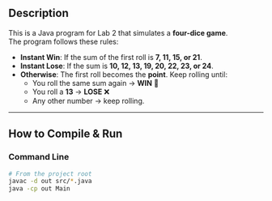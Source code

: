 ## Description
This is a Java program for Lab 2 that simulates a **four-dice game**.  
The program follows these rules:

- **Instant Win**: If the sum of the first roll is **7, 11, 15, or 21**.  
- **Instant Lose**: If the sum is **10, 12, 13, 19, 20, 22, 23, or 24**.  
- **Otherwise**: The first roll becomes the **point**. Keep rolling until:
  - You roll the same sum again → **WIN** 🎉  
  - You roll a **13** → **LOSE** ❌  
  - Any other number → keep rolling.  

---

## How to Compile & Run

### Command Line
```bash
# From the project root
javac -d out src/*.java
java -cp out Main
